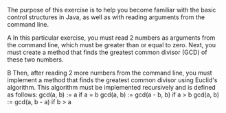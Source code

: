 The purpose of this exercise is to help you become familiar with the basic control structures in Java, as well as with reading arguments from the command line.

A
In this particular exercise, you must read 2 numbers as arguments from the command line, which must be greater than or equal to zero.
Next, you must create a method that finds the greatest common divisor (GCD) of these two numbers.

B
Then, after reading 2 more numbers from the command line,
you must implement a method that finds the greatest common divisor using Euclid's algorithm. This algorithm must be implemented recursively and is defined as follows:
gcd(a, b) := a if a = b
gcd(a, b) := gcd(a - b, b) if a > b
gcd(a, b) := gcd(a, b - a) if b > a